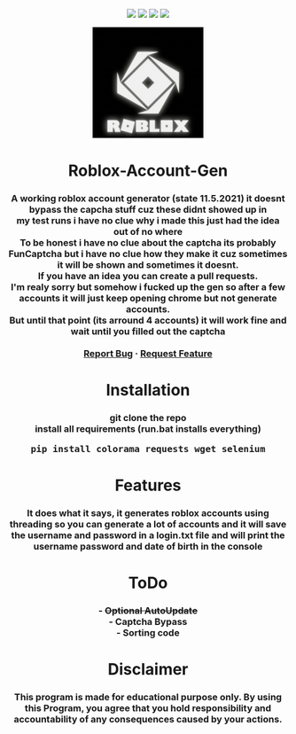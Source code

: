 <!-- ### Roblox-Account-Gen -->
<!-- ![Views](https://komarev.com/ghpvc/?username=RobloxAccountGen&label=Views&style=flat-square) -->

<p align="center">
  <img src="https://img.shields.io/github/contributors/TerrificTable/Roblox-Account-Gen.svg?style=for-the-badge"/>
  <img src="https://img.shields.io/github/forks/TerrificTable/Roblox-Account-Gen.svg?style=for-the-badge"/>
  <img src="https://img.shields.io/github/stars/TerrificTable/Roblox-Account-Gen.svg?style=for-the-badge"/>
  <img src="https://img.shields.io/github/issues/TerrificTable/Roblox-Account-Gen.svg?style=for-the-badge"/>
  <!-- <img src="https://img.shields.io/github/license/TerrificTable/Roblox-Account-Gen.svg?style=for-the-badge"/> -->
</p>

<div align="center">
    <p align="center">
        <img src="./assets/icon.png" style="width:200px;" alt="Logo"/>
    </p>
    <h1>Roblox-Account-Gen</h>
    <h3>A working roblox account generator (state 11.5.2021) it doesnt bypass the capcha stuff cuz these didnt showed up in<br>
        my test runs
        i have no clue why i made this just had the idea out of no where<br>
        To be honest i have no clue about the captcha its probably FunCaptcha but i have no clue how they make it cuz sometimes it will be shown and sometimes it doesnt.<br>
        If you have an idea you can create a pull requests.<br>
        I'm realy sorry but somehow i fucked up the gen so after a few accounts it will just keep opening chrome but not generate accounts.<br>
        But until that point (its arround 4 accounts) it will work fine and wait until you filled out the captcha
    <br>
    <br>
    <a href="https://github.com/TerrificTable/Roblox-Account-Gen/issues">Report Bug</a>
    ·
    <a href="https://github.com/TerrificTable/Roblox-Account-Gen/issues">Request Feature</a>
  </h3>
</div>

<div align="center">
    <h1>Installation</h>
    <h3>git clone the repo<br>
    install all requirements (run.bat installs everything)<br>
    <pre>pip install colorama requests wget selenium</pre>
</div>

<div align="center">
    <h1>Features</h>
    <h3>It does what it says, it generates roblox accounts using threading so you can generate a lot of accounts and it will save the username and password in a login.txt file and will print the username password and date of birth in the console</h3>
</div>

<div align="center">
    <h1>ToDo</h>
    <h3>- <s>Optional AutoUpdate</s><br>
        - Captcha Bypass<br>
        - Sorting code</h3>
</div>

<div align="center">
    <h1>Disclaimer</h>
    <h3>This program is made for educational purpose only.
    By using this Program, you agree that you hold responsibility and accountability of any consequences caused by your actions.</h3>
</div>
